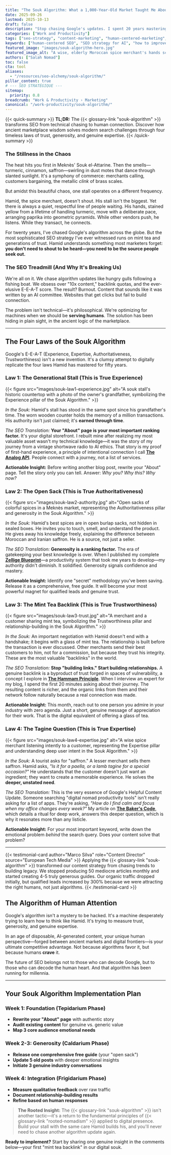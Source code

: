 ```yaml
---
title: "The Souk Algorithm: What a 1,000-Year-Old Market Taught Me About SEO"
date: 2025-09-26
lastmod: 2025-10-13
draft: false
description: "Stop chasing Google's updates. I spent 20 years mastering SEO, but my best strategy came from a spice merchant in Meknès. Here are his four timeless laws for ranking in the age of AI."
categories: ["Work and Productivity"]
tags: ["seo-strategy", "content-marketing", "human-centered-marketing", "e-e-a-t", "rooted-nomadism", "storytelling"]
keywords: ["human-centered SEO", "SEO strategy for AI", "how to improve E-E-A-T", "content marketing that works", "Salah Nomad Souk Algorithm", "building online trust"]
featured_image: "images/souk-algorithm-hero.jpg"
featured_image_alt: "A wise, elderly Moroccan spice merchant's hands scooping vibrant saffron from a burlap sack, with the geometric patterns of Google's search results subtly overlaid."
authors: ["Salah Nomad"]
toc: false
cta: tool
aliases:
  - "/resources/seo-alchemy/souk-algorithm/"
pillar_content: true
# --- SEO STRATÉGIQUE ---
sitemap:
  priority: 0.8
breadcrumb: "Work & Productivity › Marketing"
canonical: "/work-productivity/souk-algorithm/"
---
```


{{< quick-summary >}}
**TL;DR:** The {{< glossary-link "souk-algorithm" >}} transforms SEO from technical chasing to human connection. Discover how ancient marketplace wisdom solves modern search challenges through four timeless laws of trust, generosity, and genuine expertise.
{{< /quick-summary >}}

### The Stillness in the Chaos

The heat hits you first in Meknès' Souk el-Attarine. Then the smells—turmeric, cinnamon, saffron—swirling in dust motes that dance through slanted sunlight. It's a symphony of commerce: merchants calling, customers bargaining, the metallic *clink* of brass scales.

But amidst this beautiful chaos, one stall operates on a different frequency.

Hamid, the spice merchant, doesn't shout. His stall isn't the biggest. Yet there is always a quiet, respectful line of people waiting. His hands, stained yellow from a lifetime of handling turmeric, move with a deliberate pace, arranging paprika into geometric pyramids. While other vendors push, he listens. While they transact, he connects.

For twenty years, I've chased Google's algorithm across the globe. But the most sophisticated SEO strategy I've ever witnessed runs on mint tea and generations of trust. Hamid understands something most marketers forget: **you don't need to shout to be heard—you need to be the source people seek out.**

### The SEO Treadmill (And Why It's Breaking Us)

We're all on it. We chase algorithm updates like hungry gulls following a fishing boat. We obsess over "10x content," backlink quotas, and the ever-elusive E-E-A-T score. The result? Burnout. Content that sounds like it was written by an AI committee. Websites that get clicks but fail to build connection.

The problem isn't technical—it's philosophical. We're optimizing for machines when we should be **serving humans**. The solution has been hiding in plain sight, in the ancient logic of the marketplace.

---

## The Four Laws of the Souk Algorithm

Google's E-E-A-T (Experience, Expertise, Authoritativeness, Trustworthiness) isn't a new invention. It's a clumsy attempt to digitally replicate the four laws Hamid has mastered for fifty years.

### Law 1: The Generational Stall (This is True **Experience**)

{{< figure src="images/souk-law1-experience.jpg" alt="A souk stall's historic countertop with a photo of the owner's grandfather, symbolizing the Experience pillar of the Souk Algorithm." >}}

*In the Souk:* Hamid's stall has stood in the same spot since his grandfather's time. The worn wooden counter holds the memory of a million transactions. His authority isn't just claimed; it's **earned through time**.

*The SEO Translation:* **Your "About" page is your most important ranking factor.** It's your digital storefront. I rebuilt mine after realizing my most valuable asset wasn't my technical knowledge—it was the story of my journey from a vintage shortwave radio to AI ethics. That story is my proof of first-hand experience, a principle of intentional connection I call [**The Analog API**](/work-productivity/analog-api-communication/). People connect with a journey, not a list of services.

**Actionable Insight:** Before writing another blog post, rewrite your "About" page. Tell the story only you can tell. Answer: *Why you? Why this? Why now?*

### Law 2: The Open Sack (This is True **Authoritativeness**)

{{< figure src="images/souk-law2-authority.jpg" alt="Open sacks of colorful spices in a Meknès market, representing the Authoritativeness pillar and generosity in the Souk Algorithm." >}}

*In the Souk:* Hamid's best spices are in open burlap sacks, not hidden in sealed boxes. He invites you to touch, smell, and understand the product. He gives away his knowledge freely, explaining the difference between Moroccan and Iranian saffron. He is a source, not just a seller.

*The SEO Translation:* **Generosity is a ranking factor.** The era of gatekeeping your best knowledge is over. When I published my complete **[Zellige Blueprint](/work-productivity/zellige-blueprint/)**—a productivity system that took me years to develop—my authority didn't diminish. It solidified. Generosity signals confidence and mastery.

**Actionable Insight:** Identify one "secret" methodology you've been saving. Release it as a comprehensive, free guide. It will become your most powerful magnet for qualified leads and genuine trust.

### Law 3: The Mint Tea Backlink (This is True **Trustworthiness**)

{{< figure src="images/souk-law3-trust.jpg" alt="A merchant and a customer sharing mint tea, symbolizing the Trustworthiness pillar and relationship-building in the Souk Algorithm." >}}

*In the Souk:* An important negotiation with Hamid doesn't end with a handshake; it begins with a glass of mint tea. The relationship is built before the transaction is ever discussed. Other merchants send their best customers to him, not for a commission, but because they trust his integrity. These are the most valuable "backlinks" in the world.

*The SEO Translation:* **Stop "building links." Start building relationships.** A genuine backlink is a byproduct of trust forged in spaces of vulnerability, a concept I explore in [**The Hammam Principle**](/work-productivity/hammam-principle-community/). When I interview an expert for my blog, I spend the first 20 minutes asking about their journey. The resulting content is richer, and the organic links from them and their network follow naturally because a real connection was made.

**Actionable Insight:** This month, reach out to one person you admire in your industry with zero agenda. Just a short, genuine message of appreciation for their work. That is the digital equivalent of offering a glass of tea.

### Law 4: The Tagine Question (This is True **Expertise**)

{{< figure src="images/souk-law4-expertise.jpg" alt="A wise spice merchant listening intently to a customer, representing the Expertise pillar and understanding deep user intent in the Souk Algorithm." >}}

*In the Souk:* A tourist asks for "saffron." A lesser merchant sells them saffron. Hamid asks, *"Is it for a paella, or a lamb tagine for a special occasion?"* He understands that the customer doesn't just want an ingredient; they want to create a memorable experience. He solves the **deeper, unstated need**.

*The SEO Translation:* This is the very essence of Google's Helpful Content Update. Someone searching "digital nomad productivity tools" isn't really asking for a list of apps. They're asking, *"How do I find calm and focus when my office changes every week?"* My article on **[The Baker's Code](/work-productivity/bakers-code/)**, which details a ritual for deep work, answers this deeper question, which is why it resonates more than any listicle.

**Actionable Insight:** For your most important keyword, write down the emotional problem *behind* the search query. Does your content solve that problem?

---

{{< testimonial-card 
    author="Marco Silva" 
    role="Content Director" 
    source="European Tech Media" >}}
Applying the {{< glossary-link "souk-algorithm" >}} transformed our content strategy from chasing trends to building legacy. We stopped producing 50 mediocre articles monthly and started creating 4-5 truly generous guides. Our organic traffic dropped initially, but qualified leads increased by 300% because we were attracting the right humans, not just algorithms.
{{< /testimonial-card >}}

## The Algorithm of Human Attention

Google's algorithm isn't a mystery to be hacked. It's a machine desperately trying to learn how to think like Hamid. It's trying to measure trust, generosity, and genuine expertise.

In an age of disposable, AI-generated content, your unique human perspective—forged between ancient markets and digital frontiers—is your ultimate competitive advantage. Not because algorithms favor it, but because humans **crave** it.

The future of SEO belongs not to those who can decode Google, but to those who can decode the human heart. And that algorithm has been running for millennia.

---

## Your Souk Algorithm Implementation Plan

### Week 1: Foundation (Tepidarium Phase)
- **Rewrite your "About" page** with authentic story
- **Audit existing content** for genuine vs. generic value
- **Map 3 core audience emotional needs**

### Week 2-3: Generosity (Caldarium Phase)  
- **Release one comprehensive free guide** (your "open sack")
- **Update 5 old posts** with deeper emotional insights
- **Initiate 3 genuine industry conversations**

### Week 4: Integration (Frigidarium Phase)
- **Measure qualitative feedback** over raw traffic
- **Document relationship-building results**
- **Refine based on human responses**

> **The Rooted Insight:** The {{< glossary-link "souk-algorithm" >}} isn't another tactic—it's a return to the fundamental principles of {{< glossary-link "rooted-nomadism" >}} applied to digital presence. Build your stall with the same care Hamid builds his, and you'll never need to chase another algorithm update again.

**Ready to implement?** Start by sharing one genuine insight in the comments below—your first "mint tea backlink" in our digital souk.